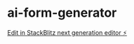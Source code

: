 # ai-form-generator

[Edit in StackBlitz next generation editor ⚡️](https://stackblitz.com/~/github.com/vinyashegde/ai-form-generator)